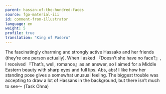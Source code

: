 ```yaml
---
parent: hassan-of-the-hundred-faces
source: fgo-material-iii
id: comment-from-illustrator
language: en
weight: 5
profile: true
translation: "King of Padoru"
---
```


The fascinatingly charming and strongly active Hassako and her friends (they’re one person actually). When I asked 『Doesn’t she have no face?』, I received 『That’s, well, romance』as an answer, so I aimed for a Middle Eastern beauty with sharp eyes and full lips.
Abs, abs! I like how her standing pose gives a somewhat unusual feeling. The biggest trouble was accepting to draw a lot of Hassans in the background, but there isn’t much to see〜 (Task Ohna)
